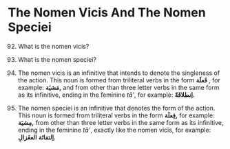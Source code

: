 The Nomen Vicis And The Nomen Speciei
=====================================

92. What is the nomen vicis?

93. What is the nomen speciei?

92. The nomen vicis is an infinitive that intends to denote the
singleness of the action. This noun is formed from triliteral verbs in
the form **فَعلَة** , for example: **مَشیَة,** and from other than three
letter verbs in the same form as its infinitive, ending in the feminine
*tā'*, for example: **اِنطلاقَةً.**

93. The nomen speciei is an infinitive that denotes the form of the
action. This noun is formed from triliteral verbs in the form
**فِعلَة,** for example: **مِشیَة,** from other than three letter verbs
in the same form as its infinitive, ending in the feminine *tā'*,
exactly like the nomen vicis, for example: **اِلتفاتَة** **العغَزالِ.**


